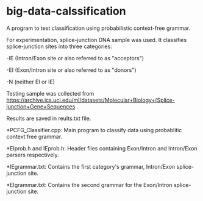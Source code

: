 # big-data-calssification

A program to test classification using probabilistic context-free grammar.

For experimentation, splice-junction DNA sample was used. It classifies splice-junction sites into three categories:

-IE (Intron/Exon site or also referred to as "acceptors")

-EI (Exon/Intron site or also referred to as "donors")

-N (neither EI or IE)

Testing sample was collected from
https://archive.ics.uci.edu/ml/datasets/Molecular+Biology+(Splice-junction+Gene+Sequences . 

Results are saved in reults.txt file.


*PCFG_Classifier.cpp:
Main program to classify data using probablitic context free grammar.

*EIprob.h and IEprob.h:
Header files containing Exon/Intron and Intron/Exon parsers respectively.

 *IEgrammar.txt:
 Contains the first category's grammar, Intron/Exon splice-junction site.
 
 *EIgrammar.txt:
  Contains the second grammar for the Exon/Intron splice-junction site.
